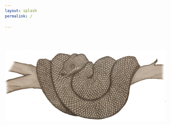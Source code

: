 ```yaml
---
layout: splash
permalink: /

---
```


  <br>
  <br><br>


<img src="assets/snake2.png" alt="welcome" class="inline"/>

